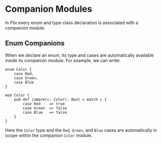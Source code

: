 # Companion Modules

In Flix every enum and type class declaration is associated with a _companion
module_.

## Enum Companions

When we declare an enum, its type and cases are automatically available inside
its companion module. For example, we can write:

```flix
enum Color {
    case Red,
    case Green,
    case Blue
}

mod Color {
    pub def isWarm(c: Color): Bool = match c {
        case Red    => true
        case Green  => false
        case Blue   => false
    }
}
```

Here the `Color` type and the `Red`, `Green`, and `Blue` cases are automatically
in scope within the companion `Color` module. 

